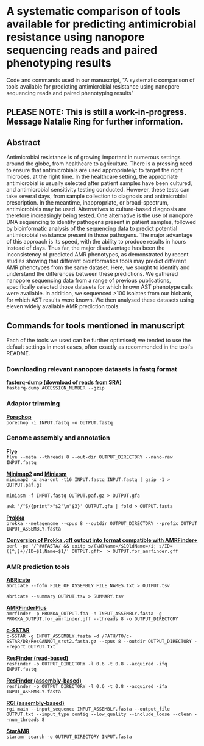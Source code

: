 # A systematic comparison of tools available for predicting antimicrobial resistance using nanopore sequencing reads and paired phenotyping results
Code and commands used in our manuscript, "A systematic comparison of tools available for predicting antimicrobial resistance using nanopore sequencing reads and paired phenotyping results"


## PLEASE NOTE: This is still a work-in-progress. Message Natalie Ring for further information.

## Abstract
Antimicrobial resistance is of growing important in numerous settings around the globe, from healthcare to agriculture. There is a pressing need to ensure that antimicrobials are used appropriately: to target the right microbes, at the right time. In the healthcare setting, the appropriate antimicrobial is usually selected after patient samples have been cultured, and antimicrobial sensitivity testing conducted. However, these tests can take several days, from sample collection to diagnosis and antimicrobial prescription. In the meantime, inappropriate, or broad-spectrum, antimicrobials may be used. Alternatives to culture-based diagnosis are therefore increasingly being tested. One alternative is the use of nanopore DNA sequencing to identify pathogens present in patient samples, followed by bioinformatic analysis of the sequencing data to predict potential antimicrobial resistance present in those pathogens. The major advantage of this approach is its speed, with the ability to produce results in hours instead of days. Thus far, the major disadvantage has been the inconsistency of predicted AMR phenotypes, as demonstrated by recent studies showing that different bioinformatics tools may predict different AMR phenotypes from the same dataset. Here, we sought to identify and understand the differences between these predictions. We gathered nanopore sequencing data from a range of previous publications, specifically selected those datasets for which known AST phenotype calls were available. In addition, we sequenced >100 isolates from our biobank, for which AST results were known. We then analysed these datasets using eleven widely available AMR prediction tools. 


## Commands for tools mentioned in manuscript
Each of the tools we used can be further optimised; we tended to use the default settings in most cases, often exactly as recommended in the tool's README.
### Downloading relevant nanopore datasets in fastq format
**[fasterq-dump (download of reads from SRA)](https://github.com/ncbi/sra-tools)**  
`fasterq-dump ACCESSION_NUMBER --gzip`

### Adaptor trimming
**[Porechop](https://github.com/rrwick/Porechop)**  
`porechop -i INPUT.fastq -o OUTPUT.fastq`


### Genome assembly and annotation
**[Flye](https://github.com/fenderglass/Flye)**  
`flye --meta --threads 8 --out-dir OUTPUT_DIRECTORY --nano-raw INPUT.fastq`

**[Minimap2](https://github.com/lh3/Minimap2) and [Miniasm](https://github.com/lh3/Miniasm)**  
`minimap2 -x ava-ont -t16 INPUT.fastq INPUT.fastq | gzip -1 > OUTPUT.paf.gz`                                                                                           

`miniasm -f INPUT.fastq OUTPUT.paf.gz > OUTPUT.gfa`                                                                                                           

`awk '/^S/{print">"$2"\n"$3}' OUTPUT.gfa | fold > OUTPUT.fasta`

**[Prokka](https://github.com/tseemann/Prokka)**                                                                                                            
`prokka --metagenome --cpus 8 --outdir OUTPUT_DIRECTORY --prefix OUTPUT INPUT_ASSEMBLY.fasta`

**[Conversion of Prokka .gff output into format compatible with AMRFinder+](https://github.com/ncbi/amr/issues/24)**                                                   
`perl -pe '/^##FASTA/ && exit; s/(\W)Name=/$1OldName=/i; s/ID=([^;]+)/ID=$1;Name=$1/' OUTPUT.gff>  > OUTPUT.for_amrfinder.gff`

### AMR prediction tools                                                                                                                                    
**[ABRicate](https://github.com/tseemann/ABRicate)**                                                                                                     
`abricate --fofn FILE_OF_ASSEMBLY_FILE_NAMES.txt > OUTPUT.tsv`                                                                        

`abricate --summary OUTPUT.tsv > SUMMARY.tsv`

**[AMRFinderPlus](https://github.com/ncbi/amr)**                                                                                       
`amrfinder -p PROKKA_OUTPUT.faa -n INPUT_ASSEMBLY.fasta -g PROKKA_OUTPUT.for_amrfinder.gff --threads 8 -o OUTPUT_DIRECTORY`

**[c-SSTAR](https://github.com/chrisgulvik/c-SSTAR)**                                                                            
`c-SSTAR -g INPUT_ASSEMBLY.fasta -d /PATH/TO/c-SSTAR/DB/ResGANNOT_srst2.fasta.gz --cpus 8 --outdir OUTPUT_DIRECTORY --report OUTPUT.txt`

**[ResFinder (read-based)](https://bitbucket.org/genomicepidemiology/resfinder/src/master/)**                                                                                
`resfinder -o OUTPUT_DIRECTORY -l 0.6 -t 0.8 --acquired -ifq INPUT.fastq`

**[ResFinder (assembly-based)](https://bitbucket.org/genomicepidemiology/resfinder/src/master/)**                                                                            
`resfinder -o OUTPUT_DIRECTORY -l 0.6 -t 0.8 --acquired -ifa INPUT_ASSEMBLY.fasta`

**[RGI (assembly-based)](https://github.com/arpcard/rgi)**                                                                                         
`rgi main --input_sequence INPUT_ASSEMBLY.fasta --output_file OUTPUT.txt --input_type contig --low_quality --include_loose --clean --num_threads 8`

**[StarAMR](https://github.com/phac-nml/staramr)**                                                                                                            
`staramr search -o OUTPUT_DIRECTORY INPUT.fasta`
